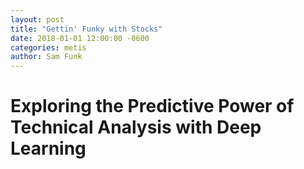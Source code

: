 ```yaml
---
layout: post
title: "Gettin' Funky with Stocks"
date: 2018-01-01 12:00:00 -0600
categories: metis
author: Sam Funk
---
```


# Exploring the Predictive Power of Technical Analysis with Deep Learning
